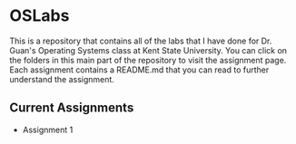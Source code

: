 # OSLabs

This is a repository that contains all of the labs that I have done for Dr. Guan's Operating Systems class at Kent State University. 
You can click on the folders in this main part of the repository to visit the assignment page. Each assignment contains a README.md
that you can read to further understand the assignment.

## Current Assignments

- Assignment 1

